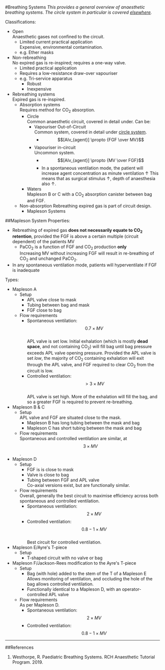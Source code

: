 #Breathing Systems
*This provides a general overview of anaesthetic breathing systems. The circle system in particular is covered [elsewhere](/circle-system.md).*

Classifications:
* Open  
Anaesthetic gases not confined to the circuit.
	* Limited current practical application  
	Expensive, environmental contamination.
	* e.g. Ether masks
* Non-rebreathing  
No expired gas is re-inspired; requires a one-way valve.
	* Limited practical application
	* Requires a low-resistance draw-over vapouriser
	* e.g. Tri-service apparatus
		* Robust
		* Inexpensive
* Rebreathing systems  
Expired gas is re-inspired.
	* Absorption systems  
	Requires method for CO<sub>2</sub> absorption.
		* Circle  
		Common anaesthetic circuit, covered in detail under. Can be:
			* Vapouriser Out-of-Circuit  
			Common system, covered in detail under [circle system](/circle-system.md).
				* $$[Alv_{agent}] \propto {FGF \over MV}$$
			* Vapouriser in-circuit  
			Uncommon system.
				* $$[Alv_{agent}] \propto {MV \over FGF}$$  
				* In a spontaneous ventilation mode, the patient will increase agent concentration as minute ventilation ↑
				This means that as surgical stimulus ↑, depth of anaesthesia also ↑.
		* Waters  
		Mapleson B or C with a CO<sub>2</sub> absorption canister between bag and FGF.
	* Non-absorption
	Rebreathing expired gas is part of circuit design.
		* Mapleson Systems

##Mapleson System
Properties:
* Rebreathing of expired gas **does not necessarily equate to CO<sub>2</sub> retention**, provided the FGF is above a certain multiple (circuit dependent) of the patients MV
	* PaCO<sub>2</sub> is a function of FGF and CO<sub>2</sub> production **only**  
	Increasing MV without increasing FGF will result in re-breathing of CO<sub>2</sub> and unchanged PaCO<sub>2</sub>.
* In any spontaneous ventilation mode, patients will hyperventilate if FGF is inadequate

Types:
* Mapleson A
	* Setup
		* APL valve close to mask
		* Tubing between bag and mask
		* FGF close to bag
	* Flow requirements  
		* Spontaneous ventilation: $$~0.7 \times MV$$  
		APL valve is set low. Initial exhalation (which is mostly **dead space**, and not containing CO<sub>2</sub>) will fill bag until bag pressure exceeds APL valve opening pressure. Provided the APL valve is set *low*, the majority of CO<sub>2</sub> containing exhalation will exit through the APL valve, and FGF required to clear CO<sub>2</sub> from the circuit is low.
		* Controlled ventilation:  $$~>3 \times MV$$  
		APL valve is set high. More of the exhalation will fill the bag, and so a greater FGF is required to prevent re-breathing.
* Mapleson B & C
	* Setup  
	APL valve and FGF are situated close to the mask.  
		* Mapleson B has long tubing between the mask and bag
		* Mapleson C has short tubing between the mask and bag
	* Flow requirements  
	Spontaneous and controlled ventilation are similar, at $$~3 \times MV$$.
* Mapleson D
	* Setup
		* FGF is is close to mask
		* Valve is close to bag
		* Tubing between FGF and APL valve  
		Co-axial versions exist, but are functionally similar.
	* Flow requirements  
	Overall, generally the best circuit to maximise efficiency across both spontaneous and controlled ventilation.
		* Spontaneous ventilation: $$~2 \times MV$$
		* Controlled ventilation: $$~0.8-1 \times MV$$  
		Best circuit for controlled ventilation.
* Mapleson E/Ayre's T-piece
	* Setup
		* T-shaped circuit with no valve or bag
* Mapleson F/Jackson-Rees modification to the Ayre's T-piece
	* Setup
		* Bag (with hole) added to the stem of the T of a Mapleson E  
		Allows monitoring of ventilation, and occluding the hole of the bag allows controlled ventilation.
		* Functionally identical to a Mapleson D, with an operator-controlled APL valve
	* Flow requirements  
	As per Mapleson D.
		* Spontaneous ventilation: $$~2 \times MV$$
		* Controlled ventilation: $$~0.8-1 \times MV$$  


---

##References
1. Westhorpe, R. Paediatric Breathing Systems. RCH Anaesthetic Tutorial Program. 2019.